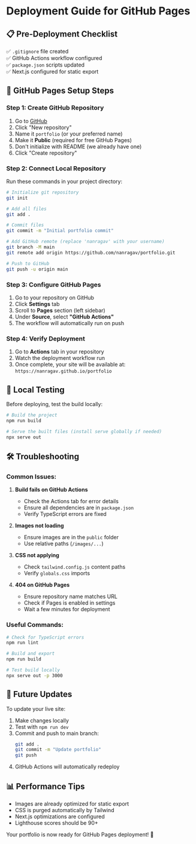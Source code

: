 # Deployment Guide for GitHub Pages

## 📋 Pre-Deployment Checklist

✅ `.gitignore` file created  
✅ GitHub Actions workflow configured  
✅ `package.json` scripts updated  
✅ Next.js configured for static export  

## 🚀 GitHub Pages Setup Steps

### Step 1: Create GitHub Repository

1. Go to [GitHub](https://github.com)
2. Click "New repository"
3. Name it `portfolio` (or your preferred name)
4. Make it **Public** (required for free GitHub Pages)
5. Don't initialize with README (we already have one)
6. Click "Create repository"

### Step 2: Connect Local Repository

Run these commands in your project directory:

```bash
# Initialize git repository
git init

# Add all files
git add .

# Commit files
git commit -m "Initial portfolio commit"

# Add GitHub remote (replace 'nanragav' with your username)
git branch -M main
git remote add origin https://github.com/nanragav/portfolio.git

# Push to GitHub
git push -u origin main
```

### Step 3: Configure GitHub Pages

1. Go to your repository on GitHub
2. Click **Settings** tab
3. Scroll to **Pages** section (left sidebar)
4. Under **Source**, select **"GitHub Actions"**
5. The workflow will automatically run on push

### Step 4: Verify Deployment

1. Go to **Actions** tab in your repository
2. Watch the deployment workflow run
3. Once complete, your site will be available at:
   `https://nanragav.github.io/portfolio`

## 🔧 Local Testing

Before deploying, test the build locally:

```bash
# Build the project
npm run build

# Serve the built files (install serve globally if needed)
npx serve out
```

## 🛠️ Troubleshooting

### Common Issues:

1. **Build fails on GitHub Actions**
   - Check the Actions tab for error details
   - Ensure all dependencies are in `package.json`
   - Verify TypeScript errors are fixed

2. **Images not loading**
   - Ensure images are in the `public` folder
   - Use relative paths (`/images/...`)

3. **CSS not applying**
   - Check `tailwind.config.js` content paths
   - Verify `globals.css` imports

4. **404 on GitHub Pages**
   - Ensure repository name matches URL
   - Check if Pages is enabled in settings
   - Wait a few minutes for deployment

### Useful Commands:

```bash
# Check for TypeScript errors
npm run lint

# Build and export
npm run build

# Test build locally
npx serve out -p 3000
```

## 🔄 Future Updates

To update your live site:

1. Make changes locally
2. Test with `npm run dev`
3. Commit and push to main branch:
   ```bash
   git add .
   git commit -m "Update portfolio"
   git push
   ```
4. GitHub Actions will automatically redeploy

## 📊 Performance Tips

- Images are already optimized for static export
- CSS is purged automatically by Tailwind
- Next.js optimizations are configured
- Lighthouse scores should be 90+

Your portfolio is now ready for GitHub Pages deployment! 🎉